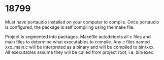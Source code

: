 18799
=====

Must have portaudio installed on your computer to compile. Once portaudio is
configured, the package is self compiling using the make file.

Project is segmented into packages. Makefile autodetects all c files and main
files to determine what executables to compile. Any c files named xxx\_main.c
will be interpreted as a binary and will be compiled to bin/xxx. All
executables assume they will be called from project root, i.e. bin/exec.
